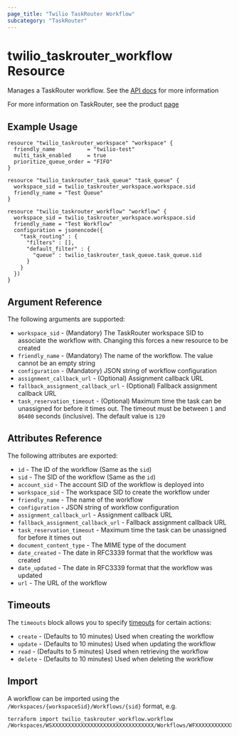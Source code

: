 ```yaml
---
page_title: "Twilio TaskRouter Workflow"
subcategory: "TaskRouter"
---
```


# twilio_taskrouter_workflow Resource

Manages a TaskRouter workflow. See the [API docs](https://www.twilio.com/docs/taskrouter/api/workflow) for more information

For more information on TaskRouter, see the product [page](https://www.twilio.com/taskrouter)

## Example Usage

```hcl
resource "twilio_taskrouter_workspace" "workspace" {
  friendly_name          = "twilio-test"
  multi_task_enabled     = true
  prioritize_queue_order = "FIFO"
}

resource "twilio_taskrouter_task_queue" "task_queue" {
  workspace_sid = twilio_taskrouter_workspace.workspace.sid
  friendly_name = "Test Queue"
}

resource "twilio_taskrouter_workflow" "workflow" {
  workspace_sid = twilio_taskrouter_workspace.workspace.sid
  friendly_name = "Test Workflow"
  configuration = jsonencode({
    "task_routing" : {
      "filters" : [],
      "default_filter" : {
        "queue" : twilio_taskrouter_task_queue.task_queue.sid
      }
    }
  })
}
```

## Argument Reference

The following arguments are supported:

- `workspace_sid` - (Mandatory) The TaskRouter workspace SID to associate the workflow with. Changing this forces a new resource to be created
- `friendly_name` - (Mandatory) The name of the workflow. The value cannot be an empty string
- `configuration` - (Mandatory) JSON string of workflow configuration
- `assignment_callback_url` - (Optional) Assignment callback URL
- `fallback_assignment_callback_url` - (Optional) Fallback assignment callback URL
- `task_reservation_timeout` - (Optional) Maximum time the task can be unassigned for before it times out. The timeout must be between `1` and `86400` seconds (inclusive). The default value is `120`

## Attributes Reference

The following attributes are exported:

- `id` - The ID of the workflow (Same as the `sid`)
- `sid` - The SID of the workflow (Same as the `id`)
- `account_sid` - The account SID of the workflow is deployed into
- `workspace_sid` - The workspace SID to create the workflow under
- `friendly_name` - The name of the workflow
- `configuration` - JSON string of workflow configuration
- `assignment_callback_url` - Assignment callback URL
- `fallback_assignment_callback_url` - Fallback assignment callback URL
- `task_reservation_timeout` - Maximum time the task can be unassigned for before it times out
- `document_content_type` - The MIME type of the document
- `date_created` - The date in RFC3339 format that the workflow was created
- `date_updated` - The date in RFC3339 format that the workflow was updated
- `url` - The URL of the workflow

## Timeouts

The `timeouts` block allows you to specify [timeouts](https://www.terraform.io/docs/configuration/resources.html#timeouts) for certain actions:

- `create` - (Defaults to 10 minutes) Used when creating the workflow
- `update` - (Defaults to 10 minutes) Used when updating the workflow
- `read` - (Defaults to 5 minutes) Used when retrieving the workflow
- `delete` - (Defaults to 10 minutes) Used when deleting the workflow

## Import

A workflow can be imported using the `/Workspaces/{workspaceSid}/Workflows/{sid}` format, e.g.

```shell
terraform import twilio_taskrouter_workflow.workflow /Workspaces/WSXXXXXXXXXXXXXXXXXXXXXXXXXXXXXXXX/Workflows/WFXXXXXXXXXXXXXXXXXXXXXXXXXXXXXXXX
```

